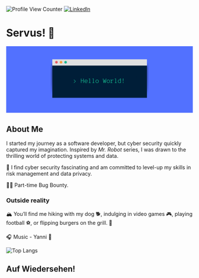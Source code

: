 ![Profile View Counter](https://komarev.com/ghpvc/?username=zacjr8)
[![Linkedln](https://img.shields.io/badge/LinkedIn-0077B5?style=flat-square&logo=linkedin&logoColor=white)](https://www.linkedin.com/in/joan-zacharia/)

# Servus! :wave:

<img src="https://raw.githubusercontent.com/zacjr8/joan-zacharia/master/resources/helloworld.png" alt="Hello world">

## About Me

I started my journey as a software developer, but cyber security quickly captured my imagination. Inspired by *Mr. Robot* series, I was drawn to the thrilling world of protecting systems and data. 

🚀 I find cyber security fascinating and am committed to level-up my skills in risk management and data privacy.

🕵️‍♂️ Part-time Bug Bounty.

### Outside reality

🏔️ You’ll find me hiking with my dog 🐕, indulging in video games 🎮, playing football ⚽, or flipping burgers on the grill. 🍔

🎧 Music - Yanni 🎹

<!-- ![Joan's GitHub stats](https://github-readme-stats.vercel.app/api?username=zacjr8&show_icons=true&theme=tokyonight) -->
![Top Langs](https://github-readme-stats.vercel.app/api/top-langs/?username=zacjr8&layout=compact&theme=tokyonight)

## Auf Wiedersehen!
